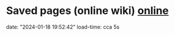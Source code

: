 

# Saved pages (online wiki) [online](https://developers.google.com/profile/u/104826278773745447188/saved-pages?authuser=0)
date: "2024-01-18 19:52:42"
load-time: cca 5s

